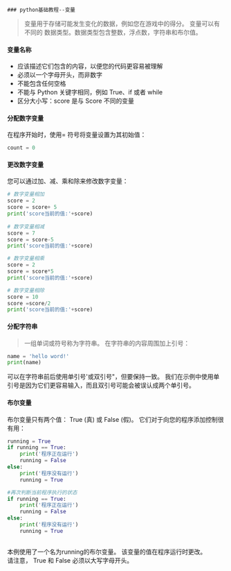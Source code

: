     ### python基础教程--变量
>变量用于存储可能发生变化的数据，例如您在游戏中的得分。 变量可以有不同的 数据类型。数据类型包含整数，浮点数，字符串和布尔值。

#### 变量名称
* 应该描述它们包含的内容，以便您的代码更容易被理解
* 必须以一个字母开头，而非数字
* 不能包含任何空格
* 不能与 Python 关键字相同，例如 True、if 或者 while
* 区分大小写：score 是与 Score 不同的变量

#### 分配数字变量
在程序开始时，使用= 符号将变量设置为其初始值：
``` python
count = 0
```

####  更改数字变量
您可以通过加、减、乘和除来修改数字变量：
``` python
# 数字变量相加
score = 2
score = score+ 5
print('score当前的值:'+score)
 
# 数字变量相减
score = 7
score = score-5
print('score当前的值:'+score)

# 数字变量相乘
score = 2
score = score*5
print('score当前的值:'+score)

# 数字变量相除
score = 10
score =score/2
print('score当前的值:'+score)

```

#### 分配字符串
> 一组单词或符号称为字符串。 在字符串的内容周围加上引号：
``` python
name = 'hello word!'
print(name)

```
可以在字符串前后使用单引号'或双引号"，但要保持一致。 我们在示例中使用单引号是因为它们更容易输入，而且双引号可能会被误认成两个单引号。

#### 布尔变量
布尔变量只有两个值： True (真) 或 False (假)。 它们对于向您的程序添加控制很有用：
``` python
running = True
if running == True:
    print('程序正在运行')
    running = False
else:
    print('程序没有运行')
    running = True

#再次判断当前程序执行的状态
if running == True:
    print('程序正在运行')
    running = False
else:
    print('程序没有运行')
    running = True
 
```
本例使用了一个名为running的布尔变量。 该变量的值在程序运行时更改。  
请注意， True 和 False 必须以大写字母开头。


